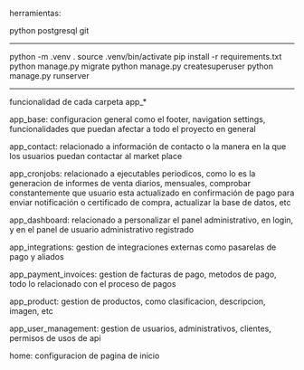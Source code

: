 herramientas:

python
postgresql
git


---
python -m .venv .
source .venv/bin/activate
pip install -r requirements.txt
python manage.py migrate
python manage.py createsuperuser
python manage.py runserver

---
funcionalidad de cada carpeta app_*

app_base: configuracion general como el footer, navigation settings, funcionalidades que puedan afectar a todo el proyecto en general

app_contact: relacionado a información de contacto o la manera en la que los usuarios puedan contactar al market place

app_cronjobs: relacionado a ejecutables periodicos, como lo es la generacion de informes de venta diarios, mensuales, comprobar constantemente que usuario esta actualizado en confirmación de pago para enviar notificación o certificado de compra, actualizar la base de datos, etc

app_dashboard: relacionado a personalizar el panel administrativo, en login, y en el panel de usuario administrativo registrado

app_integrations: gestion de integraciones externas como pasarelas de pago y aliados

app_payment_invoices: gestion de facturas de pago, metodos de pago, todo lo relacionado con el proceso de pagos

app_product: gestion de productos, como clasificacion, descripcion, imagen, etc

app_user_management: gestion de usuarios, administrativos, clientes, permisos de usos de api

home: configuracion de pagina de inicio
